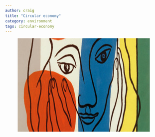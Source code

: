 ```yaml
---
author: craig
title: "Circular economy"
category: environment
tags: circular-economy
---
```


<figure class="aligncenter">
	<img src="/assets/images/weil.png" width="800" height="300" alt="circular economy" />
</figure>


<!--more-->

##

##

##















